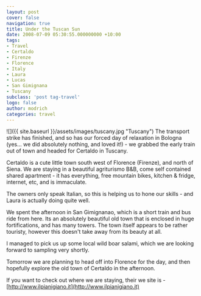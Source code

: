 ```yaml
---
layout: post
cover: false
navigation: true
title: Under the Tuscan Sun
date: 2008-07-09 05:30:55.000000000 +10:00
tags: 
- Travel
- Certaldo
- Firenze
- Florence
- Italy
- Laura
- Lucas
- San Gimignana
- Tuscany
subclass: 'post tag-travel'
logo: false
author: modrich
categories: travel
---
```

![]({{ site.baseurl }}/assets/images/tuscany.jpg "Tuscany")
The transport strike has finished, and so has our forced day of relaxation in Bologna (yes... we did absolutely nothing, and loved it!) - we grabbed the early train out of town and headed for Certaldo in Tuscany.

Certaldo is a cute little town south west of Florence (Firenze), and north of Siena. We are staying in a beautiful agriturismo B&B, come self contained shared apartment - it has everything, free mountain bikes, kitchen & fridge, internet, etc, and is immaculate.

The owners only speak Italian, so this is helping us to hone our skills - and Laura is actually doing quite well.

We spent the afternoon in San Gimignanao, which is a short train and bus ride from here. Its an absolutely beautiful old town that is enclosed in huge fortifications, and has many towers. The town itself appears to be rather touristy, however this doesn't take away from its beauty at all.

I managed to pick us up some local wild boar salami, which we are looking forward to sampling very shortly.

Tomorrow we are planning to head off into Florence for the day, and then hopefully explore the old town of Certaldo in the afternoon.

If you want to check out where we are staying, their we site is - [http://www.ilpianigiano.it](http://www.ilpianigiano.it)


